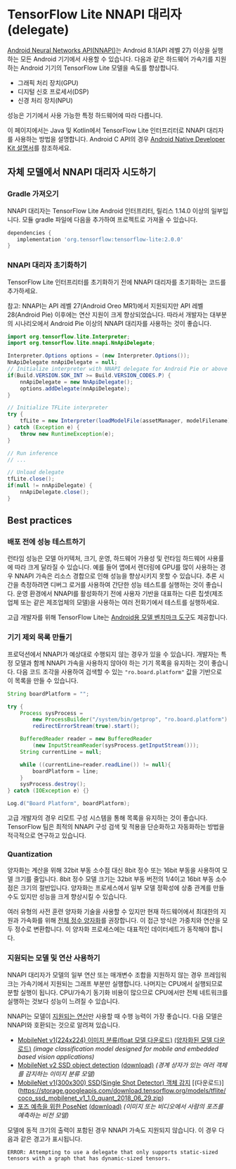 # TensorFlow Lite NNAPI 대리자(delegate)

[Android Neural Networks API(NNAPI)](https://developer.android.com/ndk/guides/neuralnetworks)는 Android 8.1(API 레벨 27) 이상을 실행하는 모든 Android 기기에서 사용할 수 있습니다. 다음과 같은 하드웨어 가속기를 지원하는 Android 기기의 TensorFlow Lite 모델을 속도를 향상합니다.

- 그래픽 처리 장치(GPU)
- 디지털 신호 프로세서(DSP)
- 신경 처리 장치(NPU)

성능은 기기에서 사용 가능한 특정 하드웨어에 따라 다릅니다.

이 페이지에서는 Java 및 Kotlin에서 TensorFlow Lite 인터프리터로 NNAPI 대리자를 사용하는 방법을 설명합니다. Android C API의 경우 [Android Native Developer Kit 설명서](https://developer.android.com/ndk/guides/neuralnetworks)를 참조하세요.

## 자체 모델에서 NNAPI 대리자 시도하기

### Gradle 가져오기

NNAPI 대리자는 TensorFlow Lite Android 인터프리터, 릴리스 1.14.0 이상의 일부입니다. 모듈 gradle 파일에 다음을 추가하여 프로젝트로 가져올 수 있습니다.

```groovy
dependencies {
   implementation 'org.tensorflow:tensorflow-lite:2.0.0'
}
```

### NNAPI 대리자 초기화하기

TensorFlow Lite 인터프리터를 초기화하기 전에 NNAPI 대리자를 초기화하는 코드를 추가하세요.

참고: NNAPI는 API 레벨 27(Android Oreo MR1)에서 지원되지만 API 레벨 28(Android Pie) 이후에는 연산 지원이 크게 향상되었습니다. 따라서 개발자는 대부분의 시나리오에서 Android Pie 이상의 NNAPI 대리자를 사용하는 것이 좋습니다.

```java
import org.tensorflow.lite.Interpreter;
import org.tensorflow.lite.nnapi.NnApiDelegate;

Interpreter.Options options = (new Interpreter.Options());
NnApiDelegate nnApiDelegate = null;
// Initialize interpreter with NNAPI delegate for Android Pie or above
if(Build.VERSION.SDK_INT >= Build.VERSION_CODES.P) {
    nnApiDelegate = new NnApiDelegate();
    options.addDelegate(nnApiDelegate);
}

// Initialize TFLite interpreter
try {
    tfLite = new Interpreter(loadModelFile(assetManager, modelFilename), options);
} catch (Exception e) {
    throw new RuntimeException(e);
}

// Run inference
// ...

// Unload delegate
tfLite.close();
if(null != nnApiDelegate) {
    nnApiDelegate.close();
}
```

## Best practices

### 배포 전에 성능 테스트하기

런타임 성능은 모델 아키텍처, 크기, 운영, 하드웨어 가용성 및 런타임 하드웨어 사용률에 따라 크게 달라질 수 있습니다. 예를 들어 앱에서 렌더링에 GPU를 많이 사용하는 경우 NNAPI 가속은 리소스 경합으로 인해 성능을 향상시키지 못할 수 있습니다. 추론 시간을 측정하려면 디버그 로거를 사용하여 간단한 성능 테스트를 실행하는 것이 좋습니다. 운영 환경에서 NNAPI를 활성화하기 전에 사용자 기반을 대표하는 다른 칩셋(제조업체 또는 같은 제조업체의 모델)을 사용하는 여러 전화기에서 테스트를 실행하세요.

고급 개발자를 위해 TensorFlow Lite는 [Android용 모델 벤치마크 도구](https://github.com/tensorflow/tensorflow/tree/master/tensorflow/lite/tools/benchmark)도 제공합니다.

### 기기 제외 목록 만들기

프로덕션에서 NNAPI가 예상대로 수행되지 않는 경우가 있을 수 있습니다. 개발자는 특정 모델과 함께 NNAPI 가속을 사용하지 않아야 하는 기기 목록을 유지하는 것이 좋습니다. 다음 코드 조각을 사용하여 검색할 수 있는 `"ro.board.platform"` 값을 기반으로 이 목록을 만들 수 있습니다.

```java
String boardPlatform = "";

try {
    Process sysProcess =
        new ProcessBuilder("/system/bin/getprop", "ro.board.platform").
        redirectErrorStream(true).start();

    BufferedReader reader = new BufferedReader
        (new InputStreamReader(sysProcess.getInputStream()));
    String currentLine = null;

    while ((currentLine=reader.readLine()) != null){
        boardPlatform = line;
    }
    sysProcess.destroy();
} catch (IOException e) {}

Log.d("Board Platform", boardPlatform);
```

고급 개발자의 경우 리모트 구성 시스템을 통해 목록을 유지하는 것이 좋습니다. TensorFlow 팀은 최적의 NNAPI 구성 검색 및 적용을 단순화하고 자동화하는 방법을 적극적으로 연구하고 있습니다.

### Quantization

양자화는 계산을 위해 32bit 부동 소수점 대신 8bit 정수 또는 16bit 부동을 사용하여 모델 크기를 줄입니다. 8bit 정수 모델 크기는 32bit 부동 버전의 1/4이고 16bit 부동 소수점은 크기의 절반입니다. 양자화는 프로세스에서 일부 모델 정확성에 상충 관계를 만들 수도 있지만 성능을 크게 향상시킬 수 있습니다.

여러 유형의 사전 훈련 양자화 기술을 사용할 수 있지만 현재 하드웨어에서 최대한의 지원과 가속화를 위해 [전체 정수 양자화](post_training_quantization#full_integer_quantization_of_weights_and_activations)를 권장합니다. 이 접근 방식은 가중치와 연산을 모두 정수로 변환합니다. 이 양자화 프로세스에는 대표적인 데이터세트가 동작해야 합니다.

### 지원되는 모델 및 연산 사용하기

NNAPI 대리자가 모델의 일부 연산 또는 매개변수 조합을 지원하지 않는 경우 프레임워크는 가속기에서 지원되는 그래프 부분만 실행합니다. 나머지는 CPU에서 실행되므로 분할 실행이 됩니다. CPU/가속기 동기화 비용이 많으므로 CPU에서만 전체 네트워크를 실행하는 것보다 성능이 느려질 수 있습니다.

NNAPI는 모델이 [지원되는 연산](https://developer.android.com/ndk/guides/neuralnetworks#model)만 사용할 때 수행 능력이 가장 좋습니다. 다음 모델은 NNAPI와 호환되는 것으로 알려져 있습니다.

- [MobileNet v1(224x224) 이미지 분류(float 모델 다운로드)](https://ai.googleblog.com/2017/06/mobilenets-open-source-models-for.html)
    [(양자화된 모델 다운로드)](http://download.tensorflow.org/models/mobilenet_v1_2018_08_02/mobilenet_v1_1.0_224_quant.tgz)
    *(image classification model designed for mobile and embedded based vision applications)*
- [MobileNet v2 SSD object detection](https://ai.googleblog.com/2018/07/accelerated-training-and-inference-with.html)
    [(download)](https://storage.googleapis.com/download.tensorflow.org/models/tflite/gpu/mobile_ssd_v2_float_coco.tflite)
    *(경계 상자가 있는 여러 객체를 감지하는 이미지 분류 모델)*
- [MobileNet v1(300x300) SSD(Single Shot Detector) 객체 감지](https://ai.googleblog.com/2018/07/accelerated-training-and-inference-with.html) [(다운로드)] (https://storage.googleapis.com/download.tensorflow.org/models/tflite/coco_ssd_mobilenet_v1_1.0_quant_2018_06_29.zip)
- [포즈 예측을 위한 PoseNet](https://github.com/tensorflow/tfjs-models/tree/master/posenet)
    [(download)](https://storage.googleapis.com/download.tensorflow.org/models/tflite/gpu/multi_person_mobilenet_v1_075_float.tflite)
    *(이미지 또는 비디오에서 사람의 포즈를 예측하는 비전 모델)*

모델에 동적 크기의 출력이 포함된 경우 NNAPI 가속도 지원되지 않습니다. 이 경우 다음과 같은 경고가 표시됩니다.

```none
ERROR: Attempting to use a delegate that only supports static-sized tensors with a graph that has dynamic-sized tensors.
```
